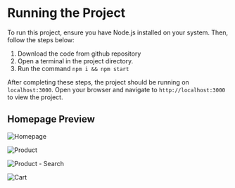 # Running the Project

To run this project, ensure you have Node.js installed on your system. Then, follow the steps below:

1. Download the code from github repository
2. Open a terminal in the project directory.
3. Run the command `npm i && npm start`

After completing these steps, the project should be running on `localhost:3000`.
Open your browser and navigate to `http://localhost:3000` to view the project.

## Homepage Preview

![Homepage](https://jumpshare.com/v/lER3u3m01HYi3QrGyiJS)

![Product](https://jumpshare.com/v/2YPUu4BuR5cva3gj3J5q)

![Product - Search](https://jumpshare.com/v/VEFTtsiEaOjbUBsThu4Z)

![Cart](https://jumpshare.com/v/bL92KBKGCD4vLmMzXyzR)
